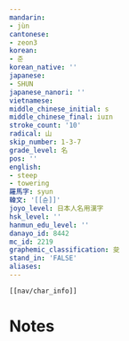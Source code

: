```yaml
---
mandarin:
- jùn
cantonese:
- zeon3
korean:
- 준
korean_native: ''
japanese:
- SHUN
japanese_nanori: ''
vietnamese:
middle_chinese_initial: s
middle_chinese_final: iuɪn
stroke_count: '10'
radical: 山
skip_number: 1-3-7
grade_level: 名
pos: ''
english:
- steep
- towering
羅馬字: syun
韓文: '[[슌]]'
joyo_level: 日本人名用漢字
hsk_level: ''
hanmun_edu_level: ''
danayo_id: 8442
mc_id: 2219
graphemic_classification: 夋
stand_in: 'FALSE'
aliases:
---
```

```meta-bind-embed
[[nav/char_info]]
```

# Notes
